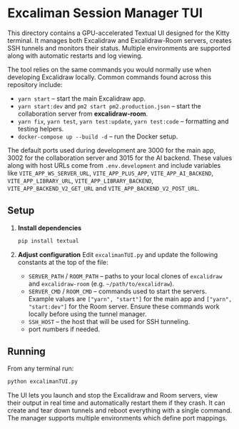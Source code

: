 # Excaliman Session Manager TUI

This directory contains a GPU-accelerated Textual UI designed for the Kitty terminal. It manages both Excalidraw and Excalidraw-Room servers, creates SSH tunnels and monitors their status. Multiple environments are supported along with automatic restarts and log viewing.

The tool relies on the same commands you would normally use when developing Excalidraw locally. Common commands found across this repository include:

- `yarn start` – start the main Excalidraw app.
- `yarn start:dev` and `pm2 start pm2.production.json` – start the collaboration server from **excalidraw-room**.
- `yarn fix`, `yarn test`, `yarn test:update`, `yarn test:code` – formatting and testing helpers.
- `docker-compose up --build -d` – run the Docker setup.

The default ports used during development are 3000 for the main app, 3002 for the collaboration server and 3015 for the AI backend. These values along with host URLs come from `.env.development` and include variables like `VITE_APP_WS_SERVER_URL`, `VITE_APP_PLUS_APP`, `VITE_APP_AI_BACKEND`, `VITE_APP_LIBRARY_URL`, `VITE_APP_LIBRARY_BACKEND`, `VITE_APP_BACKEND_V2_GET_URL` and `VITE_APP_BACKEND_V2_POST_URL`.

## Setup

1. **Install dependencies**

   ```bash
   pip install textual
   ```

2. **Adjust configuration** Edit `excalimanTUI.py` and update the following constants at the top of the file:
   - `SERVER_PATH` / `ROOM_PATH` – paths to your local clones of `excalidraw` and `excalidraw-room` (e.g. `~/path/to/excalidraw`).
   - `SERVER_CMD` / `ROOM_CMD` – commands used to start the servers. Example values are `["yarn", "start"]` for the main app and `["yarn", "start:dev"]` for the Room server. Ensure these commands work locally before using the tunnel manager.
   - `SSH_HOST` – the host that will be used for SSH tunneling.
   - port numbers if needed.

## Running

From any terminal run:

```bash
python excalimanTUI.py
```

The UI lets you launch and stop the Excalidraw and Room servers, view their output in real time and automatically restart them if they crash. It can create and tear down tunnels and reboot everything with a single command. The manager supports multiple environments which define port mappings.
